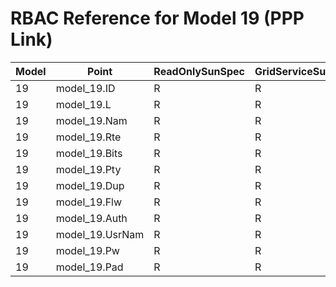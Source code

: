# RBAC Reference for Model 19 (PPP Link)

| Model | Point | ReadOnlySunSpec | GridServiceSunSpec | NetworkAdministratorSunSpec | SuperAdministratorSpec | 
|-------|-------|------------------|---------------------|------------------|--------------------|
| 19 | model_19.ID | R | R | R | R |
| 19 | model_19.L | R | R | R | R |
| 19 | model_19.Nam | R | R | RW | RW |
| 19 | model_19.Rte | R | R | RW | RW |
| 19 | model_19.Bits | R | R | RW | RW |
| 19 | model_19.Pty | R | R | RW | RW |
| 19 | model_19.Dup | R | R | RW | RW |
| 19 | model_19.Flw | R | R | RW | RW |
| 19 | model_19.Auth | R | R | R | R |
| 19 | model_19.UsrNam | R | R | R | R |
| 19 | model_19.Pw | R | R | R | R |
| 19 | model_19.Pad | R | R | R | R |
